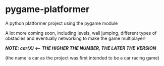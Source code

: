 # pygame-platformer
A python platformer project using the pygame module

A lot more coming soon, including levels, wall jumping, different types of obstacles and eventually networking to make the game multiplayer!

***NOTE: car(X)  <-- THE HIGHER THE NUMBER, THE LATER THE VERSION***

(the name is car as the project was first intended to be a car racing game)
